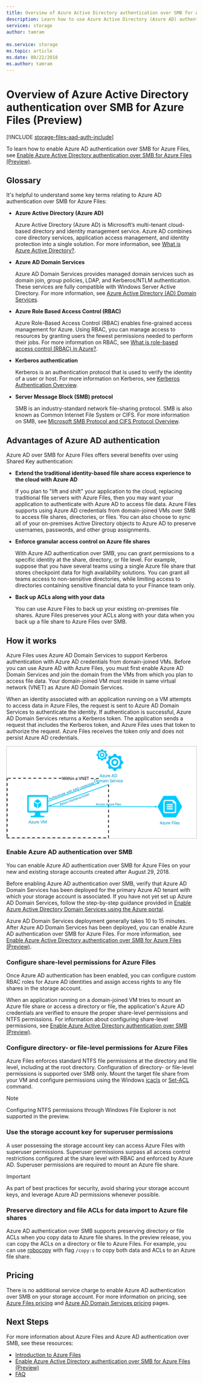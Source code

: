 ```yaml
---
title: Overview of Azure Active Directory authentication over SMB for Azure Files (Preview) | Microsoft Docs
description: Learn how to use Azure Active Directory (Azure AD) authentication over SMB for Azure Files. Your Azure VMs can use Azure AD credentials to access Azure file shares, directories, or files.
services: storage
author: tamram

ms.service: storage
ms.topic: article
ms.date: 08/22/2018
ms.author: tamram
---
```


# Overview of Azure Active Directory authentication over SMB for Azure Files (Preview)

[!INCLUDE [storage-files-aad-auth-include](../../../includes/storage-files-aad-auth-include.md)]

To learn how to enable Azure AD authentication over SMB for Azure Files, see [Enable Azure Active Directory authentication over SMB for Azure Files (Preview)](storage-files-active-directory-enable.md).

## Glossary 

It's helpful to understand some key terms relating to Azure AD authentication over SMB for Azure Files:

-   **Azure Active Directory (Azure AD)**

    Azure Active Directory (Azure AD) is Microsoft’s multi-tenant cloud-based directory and identity management service. Azure AD combines core directory services, application access management, and identity protection into a single solution. For more information, see [What is Azure Active Directory?](../../active-directory/fundamentals/active-directory-whatis.md).

-   **Azure AD Domain Services**

    Azure AD Domain Services provides managed domain services such as domain join, group policies, LDAP, and Kerberos/NTLM authentication. These services are fully
    compatible with Windows Server Active Directory. For more information, see [Azure Active Directory (AD) Domain Services](../../active-directory-domain-services/active-directory-ds-overview.md).

-   **Azure Role Based Access Control (RBAC)**

    Azure Role-Based Access Control (RBAC) enables fine-grained access management for Azure. Using RBAC, you can manage access to resources by granting users the fewest permissions needed to perform their jobs. For more information on RBAC, see [What is role-based access control (RBAC) in Azure?](../../role-based-access-control/overview.md).

-   **Kerberos authentication**

    Kerberos is an authentication protocol that is used to verify the identity of a user or host. For more information on Kerberos, see [Kerberos Authentication Overview](https://docs.microsoft.com/windows-server/security/kerberos/kerberos-authentication-overview).

-  **Server Message Block (SMB) protocol**

    SMB is an industry-standard network file-sharing protocol. SMB is also known as Common Internet File System or CIFS. For more information on SMB, see [Microsoft SMB Protocol and CIFS Protocol Overview](https://docs.microsoft.com/windows/desktop/FileIO/microsoft-smb-protocol-and-cifs-protocol-overview).

## Advantages of Azure AD authentication

Azure AD over SMB for Azure Files offers several benefits over using Shared Key authentication:

-   **Extend the traditional identity-based file share access experience to the cloud with Azure AD**

    If you plan to "lift and shift" your application to the cloud, replacing traditional file servers with Azure Files, then you may want your application to authenticate with Azure AD to access file data. Azure Files supports using Azure AD credentials from domain-joined VMs over SMB to access file shares, directories, or files. You can also choose to sync all of your on-premises Active Directory objects to Azure AD to preserve usernames, passwords, and other group assignments.

-   **Enforce granular access control on Azure file shares**

    With Azure AD authentication over SMB, you can grant permissions to a specific identity at the share, directory, or file level. For example, suppose that you have several teams using a single Azure file share that stores checkpoint data for high availability solutions. You can grant all teams access to non-sensitive directories, while limiting access to directories containing sensitive financial data to your Finance team only. 

-   **Back up ACLs along with your data**

    You can use Azure Files to back up your existing on-premises file shares. Azure Files preserves your ACLs along with your data when you back up a file share to Azure Files over SMB.

## How it works

Azure Files uses Azure AD Domain Services to support Kerberos authentication with Azure AD credentials from domain-joined VMs. Before you can use Azure AD with Azure Files, you must first enable Azure AD Domain Services and join the domain from the VMs from which you plan to access file data. Your domain-joined VM must reside in same virtual network (VNET) as Azure AD Domain Services. 

When an identity associated with an application running on a VM attempts to access data in Azure Files, the request is sent to Azure AD Domain Services to authenticate the identity. If authentication is successful, Azure AD Domain Services returns a Kerberos token. The application sends a request that includes the Kerberos token, and Azure Files uses that token to authorize the request. Azure Files receives the token only and does not persist Azure AD credentials.

![Screenshot showing diagram of Azure AD authentication over SMB](media/storage-files-active-directory-overview/files-aad-overview.png)

### Enable Azure AD authentication over SMB

You can enable Azure AD authentication over SMB for Azure Files on your new and existing storage accounts created after August 29, 2018. 

Before enabling Azure AD authentication over SMB, verify that Azure AD Domain Services has been deployed for the primary Azure AD tenant with which your storage account is associated. If you have not yet set up Azure AD Domain Services, follow the step-by-step guidance provided in [Enable Azure Active Directory Domain Services using the Azure portal](../../active-directory-domain-services/active-directory-ds-getting-started.md).

Azure AD Domain Services deployment generally takes 10 to 15 minutes. After Azure AD Domain Services has been deployed, you can enable Azure AD authentication over SMB for Azure Files. For more information, see [Enable Azure Active Directory authentication over SMB for Azure Files (Preview)](storage-files-active-directory-enable.md). 

### Configure share-level permissions for Azure Files

Once Azure AD authentication has been enabled, you can configure custom RBAC roles for Azure AD identities and assign access rights to any file shares in the storage account.

When an application running on a domain-joined VM tries to mount an Azure file share or access a directory or file, the application's Azure AD credentials are verified to ensure the proper share-level permissions and NTFS permissions. For information about configuring share-level permissions, see [Enable Azure Active Directory authentication over SMB (Preview)](storage-files-active-directory-enable.md).

### Configure directory- or file-level permissions for Azure Files 

Azure Files enforces standard NTFS file permissions at the directory and file level, including at the root directory. Configuration of directory- or file-level permissions is supported over SMB only. Mount the target file share from your VM and configure permissions using the Windows
[icacls](https://docs.microsoft.com/windows-server/administration/windows-commands/icacls) or [Set-ACL](https://docs.microsoft.com/powershell/module/microsoft.powershell.security/get-acl) command. 

> [!NOTE]
> Configuring NTFS permissions through Windows File Explorer is not supported in the preview.

### Use the storage account key for superuser permissions 

A user possessing the storage account key can access Azure Files with superuser permissions. Superuser permissions surpass all access control restrictions configured at the share level with RBAC and enforced by Azure AD. Superuser permissions are required to mount an Azure file share. 

> [!IMPORTANT]
> As part of best practices for security, avoid sharing your storage account keys, and leverage Azure AD permissions whenever possible.

### Preserve directory and file ACLs for data import to Azure file shares

Azure AD authentication over SMB supports preserving directory or file ACLs when you copy data to Azure file shares. In the preview release, you can copy the ACLs on a directory or file to Azure Files. For example, you can use [robocopy](https://docs.microsoft.com/windows-server/administration/windows-commands/robocopy) with flag `/copy:s` to copy both data and ACLs to an Azure file share.

## Pricing

There is no additional service charge to enable Azure AD authentication over SMB on your storage account. For more information on pricing, see [Azure Files pricing](https://azure.microsoft.com/pricing/details/storage/files/) and [Azure AD Domain Services pricing](https://azure.microsoft.com/pricing/details/active-directory-ds/) pages.

## Next Steps

For more information about Azure Files and Azure AD authentication over SMB, see these resources:

- [Introduction to Azure Files](storage-files-introduction.md)
- [Enable Azure Active Directory authentication over SMB for Azure Files (Preview)](storage-files-active-directory-enable.md)
- [FAQ](storage-files-faq.md)